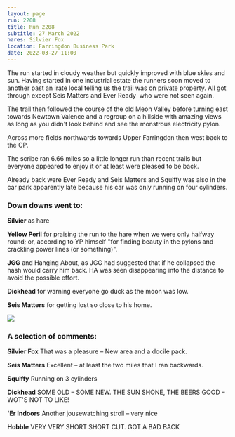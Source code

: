 ```yaml
---
layout: page
run: 2208
title: Run 2208
subtitle: 27 March 2022
hares: Silvier Fox
location: Farringdon Business Park
date: 2022-03-27 11:00
---
```


The run started in cloudy weather but quickly improved with blue skies and sun. Having started in one industrial estate the runners soon moved to another past an irate local telling us the trail was on private property. All got through except Seis Matters and Ever Ready  who were not seen again.

The trail then followed the course of the old Meon Valley before turning east towards Newtown Valence and a regroup on a hillside with amazing views as long as you didn't look behind and see the monstrous electricity pylon.

Across more fields northwards towards Upper Farringdon then west back to the CP.

The scribe ran 6.66 miles so a little longer run than recent trails but everyone appeared to enjoy it or at least were pleased to be back.

Already back were Ever Ready and Seis Matters and Squiffy was also in the car park apparently late because his car was only running on four cylinders.

### Down downs went to:

__Silvier__ as hare

__Yellow Peril__ for praising the run to the hare when we were only halfway round; or, according to YP himself "for finding beauty in the pylons and crackling 
power lines (or something)".

__JGG__ and Hanging About, as JGG had suggested that if he collapsed the hash would carry him back. HA was seen disappearing into the distance to avoid the possible effort.

__Dickhead__ for warning everyone go duck as the moon was low.

__Seis Matters__ for getting lost so close to his home.

<img src="{{ '/assets/img/scribe/2208/2208-1.jpg' | prepend: site.baseurl }}" class="post-img">

### A selection of comments:


__Silvier Fox__ That was a pleasure – New area and a docile pack.

__Seis Matters__ Excellent – at least the two miles that I ran backwards.

__Squiffy__ Running on 3 cylinders

__Dickhead__ SOME OLD – SOME NEW. THE SUN SHONE, THE BEERS GOOD – WOT'S NOT TO LIKE!

__'Er Indoors__ Another jousewatching stroll – very nice

__Hobble__ VERY VERY SHORT SHORT CUT. GOT A BAD BACK

